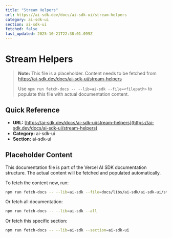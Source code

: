 ```yaml
---
title: "Stream Helpers"
url: https://ai-sdk.dev/docs/ai-sdk-ui/stream-helpers
category: ai-sdk-ui
section: ai-sdk-ui
fetched: false
last_updated: 2025-10-21T22:38:01.099Z
---
```


# Stream Helpers

> **Note:** This file is a placeholder. Content needs to be fetched from https://ai-sdk.dev/docs/ai-sdk-ui/stream-helpers
>
> Use `npm run fetch-docs -- --lib=ai-sdk --file=<filepath>` to populate this file with actual documentation content.

## Quick Reference

- **URL:** [https://ai-sdk.dev/docs/ai-sdk-ui/stream-helpers](https://ai-sdk.dev/docs/ai-sdk-ui/stream-helpers)
- **Category:** ai-sdk-ui
- **Section:** ai-sdk-ui

## Placeholder Content

This documentation file is part of the Vercel AI SDK documentation structure.
The actual content will be fetched and populated automatically.

To fetch the content now, run:

```bash
npm run fetch-docs -- --lib=ai-sdk --file=docs/libs/ai-sdk/ai-sdk-ui/stream-helpers.md
```

Or fetch all documentation:

```bash
npm run fetch-docs -- --lib=ai-sdk --all
```

Or fetch this specific section:

```bash
npm run fetch-docs -- --lib=ai-sdk --section=ai-sdk-ui
```

